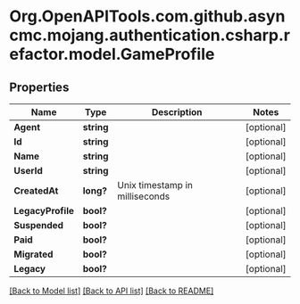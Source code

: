 # Org.OpenAPITools.com.github.asyncmc.mojang.authentication.csharp.refactor.model.GameProfile
## Properties

Name | Type | Description | Notes
------------ | ------------- | ------------- | -------------
**Agent** | **string** |  | [optional] 
**Id** | **string** |  | [optional] 
**Name** | **string** |  | [optional] 
**UserId** | **string** |  | [optional] 
**CreatedAt** | **long?** | Unix timestamp in milliseconds | [optional] 
**LegacyProfile** | **bool?** |  | [optional] 
**Suspended** | **bool?** |  | [optional] 
**Paid** | **bool?** |  | [optional] 
**Migrated** | **bool?** |  | [optional] 
**Legacy** | **bool?** |  | [optional] 

[[Back to Model list]](../README.md#documentation-for-models) [[Back to API list]](../README.md#documentation-for-api-endpoints) [[Back to README]](../README.md)

